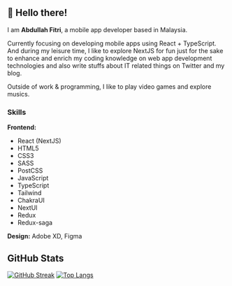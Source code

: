 ## 👋 Hello there!

I am **Abdullah Fitri**, a mobile app developer based in Malaysia. 

Currently focusing on developing mobile apps using React + TypeScript. And during my leisure time, I like to explore NextJS for fun just for the sake to enhance and enrich my coding knowledge on web app development technologies and also write stuffs about IT related things on Twitter and my blog. 

Outside of work & programming, I like to play video games and explore musics. 


### Skills
**Frontend:** 
* React (NextJS)
* HTML5
* CSS3
* SASS
* PostCSS
* JavaScript
* TypeScript
* Tailwind
* ChakraUI
* NextUI
* Redux
* Redux-saga

**Design:** Adobe XD, Figma

## GitHub Stats
[![GitHub Streak](https://streak-stats.demolab.com/?user=fvtrx&currStreakNum=2FD3EB&fire=pink&sideLabels=F00&date_format=[Y.]n.j)](https://git.io/streak-stats)
[![Top Langs](https://github-readme-stats.vercel.app/api/top-langs/?username=fvtrx&layout=compact&theme=vision-friendly-dark)](https://github.com/anuraghazra/github-readme-stats)

<!--
**fvtrx/fvtrx** is a ✨ _special_ ✨ repository because its `README.md` (this file) appears on your GitHub profile.

Here are some ideas to get you started:

- 🔭 I’m currently working on ...
- 🌱 I’m currently learning ...
- 👯 I’m looking to collaborate on ...
- 🤔 I’m looking for help with ...
- 💬 Ask me about ...
- 📫 How to reach me: ...
- 😄 Pronouns: ...
- ⚡ Fun fact: ...
-->
